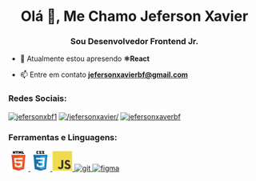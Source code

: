<h1 style="text-align: center;">Olá 👋, Me Chamo Jeferson Xavier</h1>
<h3 style="text-align: center;">Sou Desenvolvedor Frontend Jr.</h3>

- 🌱 Atualmente estou apresendo **⚛️React**

- 📫 Entre em contato **jefersonxavierbf@gmail.com**

<h3 align="left">Redes Sociais:</h3>
<p align="left">
<a href="https://twitter.com/jefersonxbf1" target="blank"><img align="center" src="https://raw.githubusercontent.com/rahuldkjain/github-profile-readme-generator/master/src/images/icons/Social/twitter.svg" alt="jefersonxbf1" height="30" width="40" /></a>
<a href="https://linkedin.com/in//in/jefersonxavier/" target="blank"><img align="center" src="https://raw.githubusercontent.com/rahuldkjain/github-profile-readme-generator/master/src/images/icons/Social/linked-in-alt.svg" alt="/jefersonxavier/" height="30" width="40" /></a>
<a href="https://instagram.com/jefersonxaverbf" target="blank"><img align="center" src="https://raw.githubusercontent.com/rahuldkjain/github-profile-readme-generator/master/src/images/icons/Social/instagram.svg" alt="jefersonxaverbf" height="30" width="40" /></a>
</p>

<h3 align="left">Ferramentas e Linguagens:</h3>
<p align="left"> 
<a href="https://www.w3.org/html/" target="_blank" rel="noreferrer"> <img src="https://raw.githubusercontent.com/devicons/devicon/master/icons/html5/html5-original-wordmark.svg" alt="html5" width="40" height="40"/> </a>
<a href="https://www.w3schools.com/css/" target="_blank" rel="noreferrer"> <img src="https://raw.githubusercontent.com/devicons/devicon/master/icons/css3/css3-original-wordmark.svg" alt="css3" width="40" height="40"/> 
</a> 
<a href="https://developer.mozilla.org/en-US/docs/Web/JavaScript" target="_blank" rel="noreferrer"> <img src="https://raw.githubusercontent.com/devicons/devicon/master/icons/javascript/javascript-original.svg" alt="javascript" width="40" height="40"/> </a>
 <a href="https://git-scm.com/" target="_blank" rel="noreferrer"> <img src="https://www.vectorlogo.zone/logos/git-scm/git-scm-icon.svg" alt="git" width="40" height="40"/> </a>
<a href="https://www.figma.com/" target="_blank" rel="noreferrer"> <img src="https://www.vectorlogo.zone/logos/figma/figma-icon.svg" alt="figma" width="40" height="40"/> </a> 
</p>
